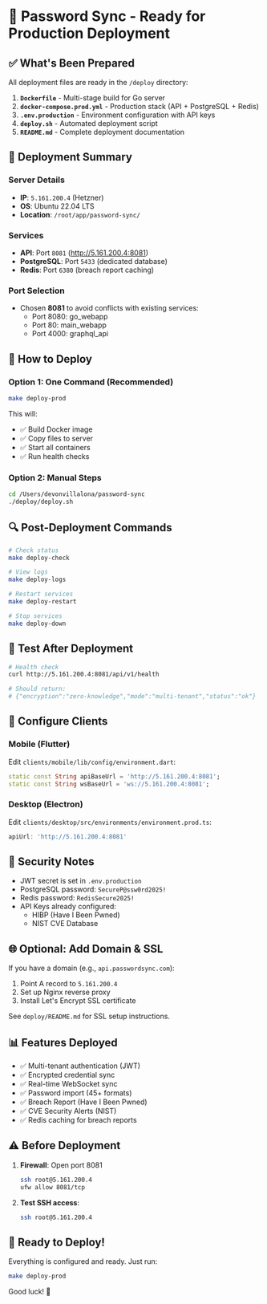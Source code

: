# 🚀 Password Sync - Ready for Production Deployment

## ✅ What's Been Prepared

All deployment files are ready in the `/deploy` directory:

1. **`Dockerfile`** - Multi-stage build for Go server
2. **`docker-compose.prod.yml`** - Production stack (API + PostgreSQL + Redis)
3. **`.env.production`** - Environment configuration with API keys
4. **`deploy.sh`** - Automated deployment script
5. **`README.md`** - Complete deployment documentation

## 🎯 Deployment Summary

### Server Details
- **IP**: `5.161.200.4` (Hetzner)
- **OS**: Ubuntu 22.04 LTS
- **Location**: `/root/app/password-sync/`

### Services
- **API**: Port `8081` (http://5.161.200.4:8081)
- **PostgreSQL**: Port `5433` (dedicated database)
- **Redis**: Port `6380` (breach report caching)

### Port Selection
- Chosen **8081** to avoid conflicts with existing services:
  - Port 8080: go_webapp
  - Port 80: main_webapp
  - Port 4000: graphql_api

## 🚀 How to Deploy

### Option 1: One Command (Recommended)

```bash
make deploy-prod
```

This will:
- ✅ Build Docker image
- ✅ Copy files to server
- ✅ Start all containers
- ✅ Run health checks

### Option 2: Manual Steps

```bash
cd /Users/devonvillalona/password-sync
./deploy/deploy.sh
```

## 🔍 Post-Deployment Commands

```bash
# Check status
make deploy-check

# View logs
make deploy-logs

# Restart services
make deploy-restart

# Stop services
make deploy-down
```

## 🧪 Test After Deployment

```bash
# Health check
curl http://5.161.200.4:8081/api/v1/health

# Should return:
# {"encryption":"zero-knowledge","mode":"multi-tenant","status":"ok"}
```

## 📱 Configure Clients

### Mobile (Flutter)
Edit `clients/mobile/lib/config/environment.dart`:
```dart
static const String apiBaseUrl = 'http://5.161.200.4:8081';
static const String wsBaseUrl = 'ws://5.161.200.4:8081';
```

### Desktop (Electron)
Edit `clients/desktop/src/environments/environment.prod.ts`:
```typescript
apiUrl: 'http://5.161.200.4:8081'
```

## 🔐 Security Notes

- JWT secret is set in `.env.production`
- PostgreSQL password: `SecureP@ssw0rd2025!`
- Redis password: `RedisSecure2025!`
- API Keys already configured:
  - HIBP (Have I Been Pwned)
  - NIST CVE Database

## 🌐 Optional: Add Domain & SSL

If you have a domain (e.g., `api.passwordsync.com`):

1. Point A record to `5.161.200.4`
2. Set up Nginx reverse proxy
3. Install Let's Encrypt SSL certificate

See `deploy/README.md` for SSL setup instructions.

## 📊 Features Deployed

- ✅ Multi-tenant authentication (JWT)
- ✅ Encrypted credential sync
- ✅ Real-time WebSocket sync
- ✅ Password import (45+ formats)
- ✅ Breach Report (Have I Been Pwned)
- ✅ CVE Security Alerts (NIST)
- ✅ Redis caching for breach reports

## ⚠️ Before Deployment

1. **Firewall**: Open port 8081
   ```bash
   ssh root@5.161.200.4
   ufw allow 8081/tcp
   ```

2. **Test SSH access**:
   ```bash
   ssh root@5.161.200.4
   ```

## 🎉 Ready to Deploy!

Everything is configured and ready. Just run:

```bash
make deploy-prod
```

Good luck! 🚀
